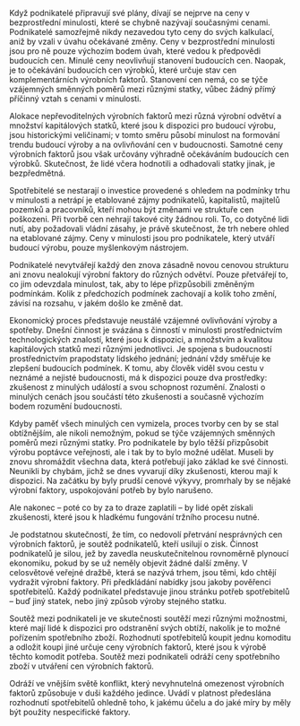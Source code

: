 Když podnikatelé připravují své plány, dívají se nejprve na ceny v bezprostřední minulosti, které se chybně nazývají současnými cenami. Podnikatelé samozřejmě nikdy nezavedou tyto ceny do svých kalkulací, aniž by vzali v úvahu očekávané změny. Ceny v bezprostřední minulosti jsou pro ně pouze výchozím bodem úvah, které vedou k předpovědi budoucích cen. Minulé ceny neovlivňují stanovení budoucích cen. Naopak, je to očekávání budoucích cen výrobků, které určuje stav cen komplementárních výrobních faktorů. Stanovení cen nemá, co se týče vzájemných směnných poměrů mezi různými statky, vůbec žádný přímý příčinný vztah s cenami v minulosti.

Alokace nepřevoditelných výrobních faktorů mezi různá výrobní odvětví a množství kapitálových statků, které jsou k dispozici pro budoucí výrobu, jsou historickými veličinami; v tomto směru působí minulost na formování trendu budoucí výroby a na ovlivňování cen v budoucnosti. Samotné ceny výrobních faktorů jsou však určovány výhradně očekáváním budoucích cen výrobků. Skutečnost, že lidé včera hodnotili a odhadovali statky jinak, je bezpředmětná.

Spotřebitelé se nestarají o investice provedené s ohledem na podmínky trhu v minulosti a netrápí je etablované zájmy podnikatelů, kapitalistů, majitelů pozemků a pracovníků, kteří mohou být změnami ve struktuře cen poškozeni. Při tvorbě cen nehrají takové city žádnou roli. To, co dotyčné lidi nutí, aby požadovali vládní zásahy, je právě skutečnost, že trh nebere ohled na etablované zájmy. Ceny v minulosti jsou pro podnikatele, který utváří budoucí výrobu, pouze myšlenkovým nástrojem.

Podnikatelé nevytvářejí každý den znova zásadně novou cenovou strukturu ani znovu nealokují výrobní faktory do různých odvětví. Pouze přetvářejí to, co jim odevzdala minulost, tak, aby to lépe přizpůsobili změněným podmínkám. Kolik z předchozích podmínek zachovají a kolik toho změní, závisí na rozsahu, v jakém došlo ke změně dat.

Ekonomický proces představuje neustálé vzájemné ovlivňování výroby a spotřeby. Dnešní činnost je svázána s činností v minulosti prostřednictvím technologických znalostí, které jsou k dispozici, a množstvím a kvalitou kapitálových statků mezi různými jednotlivci. Je spojena s budoucností prostřednictvím prapodstaty lidského jednání; jednání vždy směřuje ke zlepšení budoucích podmínek. K tomu, aby člověk viděl svou cestu v neznámé a nejisté budoucnosti, má k dispozici pouze dva prostředky: zkušenost z minulých událostí a svou schopnost rozumění. Znalosti o minulých cenách jsou součástí této zkušenosti a současně výchozím bodem rozumění budoucnosti.

Kdyby paměť všech minulých cen vymizela, proces tvorby cen by se stal obtížnějším, ale nikoli nemožným, pokud se týče vzájemných směnných poměrů mezi různými statky. Pro podnikatele by bylo těžší přizpůsobit výrobu poptávce veřejnosti, ale i tak by to bylo možné udělat. Museli by znovu shromáždit všechna data, která potřebují jako základ ke své činnosti. Neunikli by chybám, jichž se dnes vyvarují díky zkušenosti, kterou mají k dispozici. Na začátku by byly prudší cenové výkyvy, promrhaly by se nějaké výrobní faktory, uspokojování potřeb by bylo narušeno.

Ale nakonec – poté co by za to draze zaplatili – by lidé opět získali zkušenosti, které jsou k hladkému fungování tržního procesu nutné.

Je podstatnou skutečností, že tím, co nedovolí přetrvání nesprávných cen výrobních faktorů, je soutěž podnikatelů, kteří usilují o zisk. Činnost podnikatelů je silou, jež by zavedla neuskutečnitelnou rovnoměrně plynoucí ekonomiku, pokud by se už neměly objevit žádné další změny. V celosvětové veřejné dražbě, která se nazývá trhem, jsou těmi, kdo chtějí vydražit výrobní faktory. Při předkládání nabídky jsou jakoby pověřenci spotřebitelů. Každý podnikatel představuje jinou stránku potřeb spotřebitelů – buď jiný statek, nebo jiný způsob výroby stejného statku.

Soutěž mezi podnikateli je ve skutečnosti soutěží mezi různými možnostmi, které mají lidé k dispozici pro odstranění svých obtíží, nakolik je to možné pořízením spotřebního zboží. Rozhodnutí spotřebitelů koupit jednu komoditu a odložit koupi jiné určuje ceny výrobních faktorů, které jsou k výrobě těchto komodit potřeba. Soutěž mezi podnikateli odráží ceny spotřebního zboží v utváření cen výrobních faktorů.

Odráží ve vnějším světě konflikt, který nevyhnutelná omezenost výrobních faktorů způsobuje v duši každého jedince. Uvádí v platnost předeslána rozhodnutí spotřebitelů ohledně toho, k jakému účelu a do jaké míry by měly být použity nespecifické faktory.